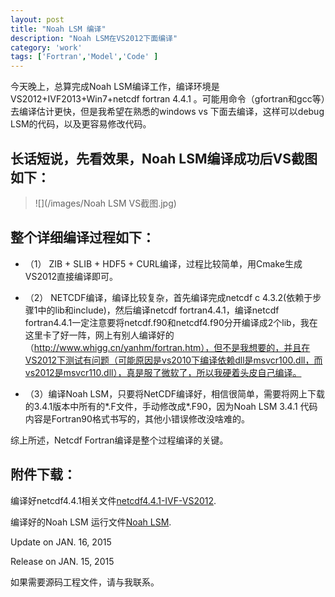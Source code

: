 ```yaml
---
layout: post
title: "Noah LSM 编译"
description: "Noah LSM在VS2012下面编译"
category: 'work'
tags: ['Fortran','Model','Code' ]
---
```



今天晚上，总算完成Noah LSM编译工作，编译环境是VS2012+IVF2013+Win7+netcdf fortran 4.4.1 。可能用命令（gfortran和gcc等）去编译估计更快，但是我希望在熟悉的windows vs 下面去编译，这样可以debug LSM的代码，以及更容易修改代码。


<!--more-->


## 长话短说，先看效果，Noah LSM编译成功后VS截图如下： ##

> ![](/images/Noah LSM VS截图.jpg)

## 整个详细编译过程如下：  ##
> 

- （1） ZIB + SLIB + HDF5 + CURL编译，过程比较简单，用Cmake生成VS2012直接编译即可。

- （2） NETCDF编译，编译比较复杂，首先编译完成netcdf c 4.3.2(依赖于步骤1中的lib和include)，然后编译netcdf fortran4.4.1，编译netcdf fortran4.4.1一定注意要将netcdf.f90和netcdf4.f90分开编译成2个lib，我在这里卡了好一阵，网上有别人编译好的（http://www.whigg.cn/yanhm/fortran.htm），但不是我想要的，并且在VS2012下测试有问题（可能原因是vs2010下编译依赖dll是msvcr100.dll，而vs2012是msvcr110.dll），真是服了微软了，所以我硬着头皮自己编译。 

- （3）编译Noah LSM，只要将NetCDF编译好，相信很简单，需要将网上下载的3.4.1版本中所有的*.F文件，手动修改成*.F90，因为Noah LSM 3.4.1 代码内容是Fortran90格式书写的，其他小错误修改没啥难的。 

 综上所述，Netcdf Fortran编译是整个过程编译的关键。

## 附件下载： ##
> 

 编译好netcdf4.4.1相关文件[netcdf4.4.1-IVF-VS2012](/upload/netcdf4.4.1-IVF-VS2012.zip).

 编译好的Noah LSM 运行文件[Noah LSM](/upload/simple_driver.zip).

Update on JAN. 16, 2015

Release on JAN. 15, 2015

如果需要源码工程文件，请与我联系。
  
   
     

   
